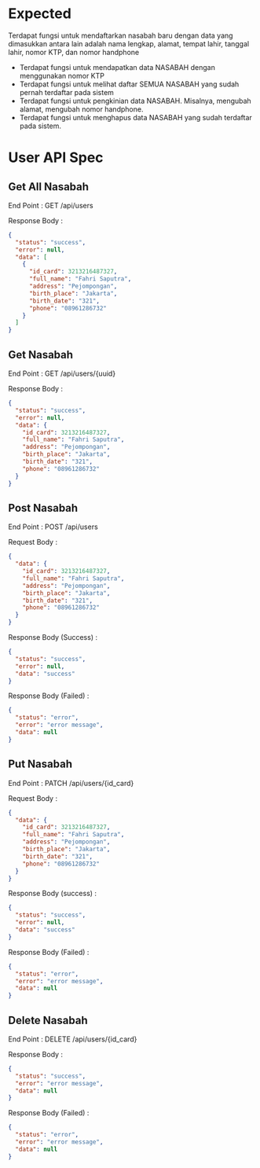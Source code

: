 # Expected
Terdapat fungsi untuk mendaftarkan nasabah baru dengan data yang dimasukkan
antara lain adalah nama lengkap, alamat, tempat lahir, tanggal lahir, nomor KTP, dan
nomor handphone
- Terdapat fungsi untuk mendapatkan data NASABAH dengan menggunakan nomor KTP
- Terdapat fungsi untuk melihat daftar SEMUA NASABAH yang sudah pernah terdaftar
  pada sistem
- Terdapat fungsi untuk pengkinian data NASABAH. Misalnya, mengubah alamat,
  mengubah nomor handphone.
- Terdapat fungsi untuk menghapus data NASABAH yang sudah terdaftar pada sistem.

# User API Spec

## Get All Nasabah

End Point : GET /api/users

Response Body :

```json
{
  "status": "success",
  "error": null,
  "data": [
    {
      "id_card": 3213216487327,
      "full_name": "Fahri Saputra",
      "address": "Pejompongan",
      "birth_place": "Jakarta",
      "birth_date": "321",
      "phone": "08961286732"
    }
  ]
}
```

## Get Nasabah

End Point : GET /api/users/{uuid}

Response Body :

```json
{
  "status": "success",
  "error": null,
  "data": {
    "id_card": 3213216487327,
    "full_name": "Fahri Saputra",
    "address": "Pejompongan",
    "birth_place": "Jakarta",
    "birth_date": "321",
    "phone": "08961286732"
  }
}
```



## Post Nasabah

End Point : POST /api/users

Request Body :

```json
{
  "data": {
    "id_card": 3213216487327,
    "full_name": "Fahri Saputra",
    "address": "Pejompongan",
    "birth_place": "Jakarta",
    "birth_date": "321",
    "phone": "08961286732"
  }
}
```

Response Body (Success) :

```json
{
  "status": "success",
  "error": null,
  "data": "success"
}
```

Response Body (Failed) :

```json
{
  "status": "error",
  "error": "error message",
  "data": null
}
```

## Put Nasabah

End Point : PATCH /api/users/{id_card}

Request Body :

```json
{
  "data": {
    "id_card": 3213216487327,
    "full_name": "Fahri Saputra",
    "address": "Pejompongan",
    "birth_place": "Jakarta",
    "birth_date": "321",
    "phone": "08961286732"
  }
}
```

Response Body (success) :

```json
{
  "status": "success",
  "error": null,
  "data": "success"
}
```

Response Body (Failed) :

```json
{
  "status": "error",
  "error": "error message",
  "data": null
}
```

## Delete Nasabah

End Point : DELETE /api/users/{id_card}

Response Body : 

```json 
{
  "status": "success",
  "error": "error message",
  "data": null
}
```

Response Body (Failed) :

```json
{
  "status": "error",
  "error": "error message",
  "data": null
}
```



